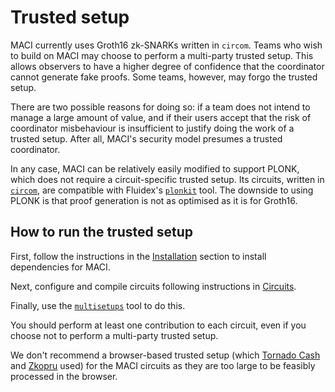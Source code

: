 # Trusted setup

MACI currently uses Groth16 zk-SNARKs written in `circom`. Teams who wish to
build on MACI may choose to perform a multi-party trusted setup. This allows
observers to have a higher degree of confidence that the coordinator cannot
generate fake proofs. Some teams, however, may forgo the trusted setup.

There are two possible reasons for doing so: if a team does not intend
to manage a large amount of value, and if their users accept that the risk of
coordinator misbehaviour is insufficient to justify doing the work of a
trusted setup. After all, MACI's security model presumes a trusted coordinator.

In any case, MACI can be relatively easily modified to support PLONK, which
does not require a circuit-specific trusted setup. Its circuits, written in
[`circom`](https://github.com/iden3/circom), are compatible with Fluidex's
[`plonkit`](https://github.com/Fluidex/plonkit) tool. The downside to using
PLONK is that proof generation is not as optimised as it is for Groth16.

## How to run the trusted setup

First, follow the instructions in the [Installation](./installation.html)
section to install dependencies for MACI.

Next, configure and compile circuits following instructions in
[Circuits](./circuits.html).

Finally, use the [`multisetups`](https://github.com/privacy-scaling-explorations/multisetups)
tool to do this.

You should perform at least one contribution to each circuit, even if you
choose not to perform a multi-party trusted setup.

We don't recommend a browser-based trusted setup (which [Tornado
Cash](https://ceremony.tornado.cash/) and [Zkopru](https://mpc.zkopru.network/)
used) for the MACI circuits as they are too large to be feasibly processed in
the browser.

